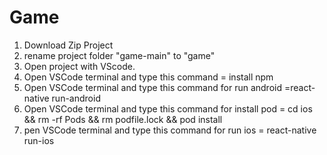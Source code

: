 # Game
 
1. Download Zip Project
2. rename project folder "game-main" to "game"
3. Open project with VScode.
4. Open VSCode terminal and type this command = install npm
5. Open VSCode terminal and type this command for run android =react-native run-android
6. Open VSCode terminal and type this command for install pod = cd ios && rm -rf Pods && rm podfile.lock && pod install
7. pen VSCode terminal and type this command for run ios = react-native run-ios
